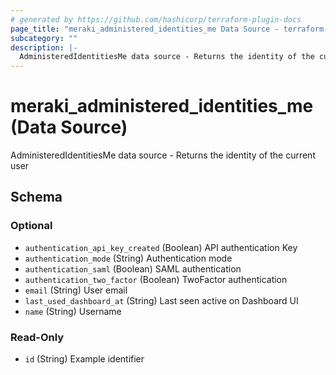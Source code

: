 ```yaml
---
# generated by https://github.com/hashicorp/terraform-plugin-docs
page_title: "meraki_administered_identities_me Data Source - terraform-provider-meraki"
subcategory: ""
description: |-
  AdministeredIdentitiesMe data source - Returns the identity of the current user
---
```


# meraki_administered_identities_me (Data Source)

AdministeredIdentitiesMe data source - Returns the identity of the current user



<!-- schema generated by tfplugindocs -->
## Schema

### Optional

- `authentication_api_key_created` (Boolean) API authentication Key
- `authentication_mode` (String) Authentication mode
- `authentication_saml` (Boolean) SAML authentication
- `authentication_two_factor` (Boolean) TwoFactor authentication
- `email` (String) User email
- `last_used_dashboard_at` (String) Last seen active on Dashboard UI
- `name` (String) Username

### Read-Only

- `id` (String) Example identifier


